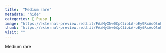 ```yaml
---
title:  "Medium rare"
metadate: "hide"
categories: [ Pussy ]
image: "https://external-preview.redd.it/FAaMyXNw0CpCZioLA-oEy9RxAoQlnhJj90NLHx6B3sg.png?auto=webp&s=4aa069d6ae55150cfca7b3eb05a84ab6efdc0006"
thumb: "https://external-preview.redd.it/FAaMyXNw0CpCZioLA-oEy9RxAoQlnhJj90NLHx6B3sg.png?width=640&crop=smart&auto=webp&s=1160dfe2967647c724fdaa88da006dc1455f7275"
visit: ""
---
```

Medium rare
